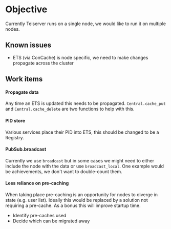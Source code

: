 # Objective
Currently Teiserver runs on a single node, we would like to run it on multiple nodes.

## Known issues
- ETS (via ConCache) is node specific, we need to make changes propagate across the cluster

## Work items
#### Propagate data
Any time an ETS is updated this needs to be propagated. `Central.cache_put` and `Central.cache_delete` are two functions to help with this.

#### PID store
Various services place their PID into ETS, this should be changed to be a Registry.

#### PubSub.broadcast
Currently we use `broadcast` but in some cases we might need to either include the node with the data or use `broadcast_local`. One example would be achievements, we don't want to double-count them.

#### Less reliance on pre-caching
When taking place pre-caching is an opportunity for nodes to diverge in state (e.g. user list). Ideally this would be replaced by a solution not requiring a pre-cache. As a bonus this will improve startup time.
- Identify pre-caches used
- Decide which can be migrated away
